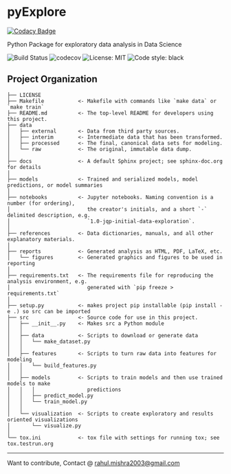 pyExplore
==============================

[![Codacy Badge](https://api.codacy.com/project/badge/Grade/3382e3cce2534f85b2a1004acb4252cc)](https://app.codacy.com/manual/rahul.mishra2003/pyExplore?utm_source=github.com&utm_medium=referral&utm_content=rahul1809/pyExplore&utm_campaign=Badge_Grade_Dashboard)

Python Package for exploratory data analysis in Data Science

![Build Status](https://travis-ci.org/rahul1809/pyExplore.svg?branch=master)
![codecov](https://codecov.io/gh/rahul1809/pyExplore/branch/master/graph/badge.svg)
![License: MIT](https://img.shields.io/badge/License-MIT-yellow.svg)
![Code style: black](https://img.shields.io/badge/code%20style-black-000000.svg)

Project Organization
------------

    ├── LICENSE
    ├── Makefile           <- Makefile with commands like `make data` or `make train`
    ├── README.md          <- The top-level README for developers using this project.
    ├── data
    │   ├── external       <- Data from third party sources.
    │   ├── interim        <- Intermediate data that has been transformed.
    │   ├── processed      <- The final, canonical data sets for modeling.
    │   └── raw            <- The original, immutable data dump.
    │
    ├── docs               <- A default Sphinx project; see sphinx-doc.org for details
    │
    ├── models             <- Trained and serialized models, model predictions, or model summaries
    │
    ├── notebooks          <- Jupyter notebooks. Naming convention is a number (for ordering),
    │                         the creator's initials, and a short `-` delimited description, e.g.
    │                         `1.0-jqp-initial-data-exploration`.
    │
    ├── references         <- Data dictionaries, manuals, and all other explanatory materials.
    │
    ├── reports            <- Generated analysis as HTML, PDF, LaTeX, etc.
    │   └── figures        <- Generated graphics and figures to be used in reporting
    │
    ├── requirements.txt   <- The requirements file for reproducing the analysis environment, e.g.
    │                         generated with `pip freeze > requirements.txt`
    │
    ├── setup.py           <- makes project pip installable (pip install -e .) so src can be imported
    ├── src                <- Source code for use in this project.
    │   ├── __init__.py    <- Makes src a Python module
    │   │
    │   ├── data           <- Scripts to download or generate data
    │   │   └── make_dataset.py
    │   │
    │   ├── features       <- Scripts to turn raw data into features for modeling
    │   │   └── build_features.py
    │   │
    │   ├── models         <- Scripts to train models and then use trained models to make
    │   │   │                 predictions
    │   │   ├── predict_model.py
    │   │   └── train_model.py
    │   │
    │   └── visualization  <- Scripts to create exploratory and results oriented visualizations
    │       └── visualize.py
    │
    └── tox.ini            <- tox file with settings for running tox; see tox.testrun.org


--------

Want to contribute, Contact @ [rahul.mishra2003@gmail.com](mailto:rahul.mishra2003@gmail.com)